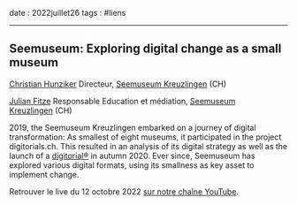 date : 2022juillet26
tags : #liens

----
## Seemuseum: Exploring digital change as a small museum

[Christian Hunziker](https://www.linkedin.com/in/hunzikerchristian/?originalSubdomain=ch) Directeur, [Seemuseum Kreuzlingen](https://seemuseum.ch/) (CH)

[Julian Fitze](https://seemuseum.ch/Museum#Team) Responsable Education et médiation, [Seemuseum Kreuzlingen](https://seemuseum.ch/) (CH)

2019, the Seemuseum Kreuzlingen embarked on a journey of digital transformation: As smallest of eight museums, it participated in the project digitorials.ch. This resulted in an analysis of its digital strategy as well as the launch of a [digitorial®](https://jura.seemuseum.ch/) in autumn 2020. Ever since, Seemuseum has explored various digital formats, using its smallness as key asset to implement change. 

  
Retrouver le live du 12 octobre 2022 [sur notre chaîne YouTube](https://www.youtube.com/channel/UCTZJM5WsXDkH8QgMdACUNyw).  